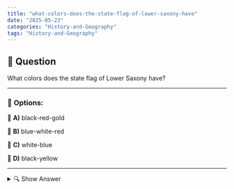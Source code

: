 ```yaml
---
title: "what-colors-does-the-state-flag-of-lower-saxony-have"
date: "2025-05-23"
categories: "History-and-Geography"
tags: "History-and-Geography"
---
```


## 📌 **Question**

What colors does the state flag of Lower Saxony have?



---

### 📝 **Options:**

🔘 **A)** black-red-gold

🔘 **B)** blue-white-red

🔘 **C)** white-blue

🔘 **D)** black-yellow

---

<details>
  <summary>🔍 Show Answer</summary>

  <p>
💡  <b>Correct Answer:</b>  a
  </p>
  <p>
    📖<b>Explanation:</b>
    
  </p>
</details>
